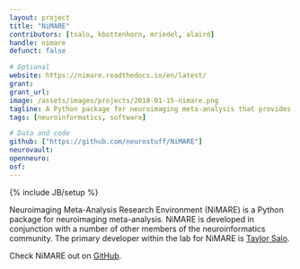 ```yaml
---
layout: project
title: "NiMARE"
contributors: [tsalo, kbottenhorn, mriedel, alaird]
handle: nimare
defunct: false

# Optional
website: https://nimare.readthedocs.io/en/latest/
grant:
grant_url:
image: /assets/images/projects/2018-01-15-nimare.png
tagline: A Python package for neuroimaging meta-analysis that provides a shared syntax for a range for algorithms.
tags: [neuroinformatics, software]

# Data and code
github: ["https://github.com/neurostuff/NiMARE"]
neurovault:
openneuro:
osf:
---
```

{% include JB/setup %}

Neuroimaging Meta-Analysis Research Environment (NiMARE) is a Python package for neuroimaging meta-analysis. NiMARE is developed in conjunction with a number of other members of the neuroinformatics community. The primary developer within the lab for NiMARE is [Taylor Salo](/team/salo-taylor).

Check NiMARE out on [GitHub](https://github.com/neurostuff/NiMARE).

